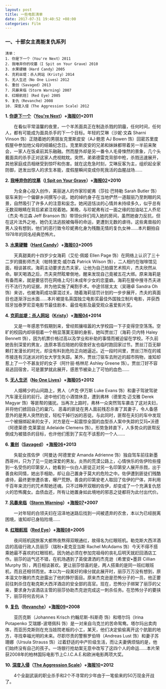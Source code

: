 ```yaml
---
layout: post
title: 一些电影清单
date: 2017-07-31 19:40:52 +08:00
categories: Film
---
```



### 一、十部女主高能复仇系列
```
清单：
1. 你是下一个（You're Next）2011
2. 我唾弃你的坟墓（I Spit on Your Grave）2010
3. 水果硬糖（Hard Candy）2005
4. 克莉丝堤：杀人网站（Kristy）2014
5. 无人生还（No One Lives）2012
6. 重创（Savaged）2013
7. 风暴来临（Storm Warning）2007
8. 红眼航班]（Red Eye）2005
9. 复仇（Revanche）2008
10. 深度入侵（The Aggression Scale）2012

```

**1. [你是下一个][]（[You're Next][]）+[海报01][]+2011**

&emsp;&emsp;在看似平常温馨的夜里，一个羊羔面具正在制造杀戮的阴霾，任何时间，任何人，都有可能成为面具杀手的下一个目标。年轻的艾琳（沙妮·文森 Sharni Vinson 饰）正随着她的男朋友克里斯皮安（AJ·鲍恩 AJ Bowen 饰）回密苏里度假屋中参加他父母的结婚纪念日。克里斯皮安的兄弟和妹妹都带着另一半前来聚会，一家人在饭桌前其乐融融。然而屋外却是另一番令人毛骨悚然的景象，几个头戴面具的杀手正对这家人虎视眈眈。突然，弟弟德雷克背部中枪，杀戮迅速展开，其他家庭成员相继受到惊吓和伤害。就在这危急时刻，艾琳反客为主，组织起全家防御，迸发出惊人的求生本能，度假屋瞬间变成你死我活的血腥战场……

**2. [我唾弃你的坟墓][]（[I Spit on Your Grave][]）+[海报02][]+2010**

&emsp;&emsp;为全身心投入创作，美丽迷人的作家珍妮弗（莎拉·巴特勒 Sarah Butler 饰）驱车来到一个偏僻乡间撰写小说。她的绰约身子在当地俨然一道靓丽乃至刺眼的风景，自然吸引了许多人的注意和妄念。她闲适恬淡的心情并未持续多久，似乎总有无数双眼睛在背后紧紧注视着她。某晚，与珍妮弗有过一面之缘的加油站工人乔尼（杰夫·布兰森 Jeff Branson 饰）带领伙伴们闯入她的房间，虽然她奋力反抗，但在这片法外之地，她仍无法逃脱被侮辱的命运，更遭到无数的虐待。这些禽兽般的男人没有想到，他们的恶行致令珍妮弗化身为残酷无情的复仇女神……本片翻拍自1978年的同名经典恐怖片。

**3. [水果硬糖][]（[Hard Candy][]）+[海报03][]+2005**

&emsp;&emsp;天真甜美的十四岁少女海莉（艾伦·佩姬 Ellen Page 饰）在网络上认识了三十二岁的摄影师杰夫（帕特里克·威尔森 Patrick Wilson 饰），二人相约在咖啡馆见面，相谈甚欢。海莉主动要求去杰夫家，让他为自己拍摄艺术照片，杰夫欣然从命。聊天喝酒之后，杰夫突然眩晕倒地，醒来发现自己竟被五花大绑。原来海莉是有备而来，就是要惩罚在网络上勾引未成年少女的恋童癖。海莉在屋中搜寻杰夫进行不法行为的证据，并为他实施了阉割手术。中途邻居太太（吴珊卓 Sandra Oh 饰）来访，也被海莉成功蒙混过关。随着海莉惩罚计划的一步步展开，杰夫的真面目也逐渐浮出水面……本片被提名英国独立电影奖最佳外国独立制片电影，并获西班牙加泰罗尼亚电影节最佳剧本、最佳电影及最受观众喜爱影片奖。

**4. [克莉丝堤：杀人网站][]（[Kristy][]）+[海报04][]+2014**

&emsp;&emsp;又是一年感恩节假期到来，曾经熙攘喧嚣的大学校园一下子变得空空荡荡。空旷的校园内却徘徊着一个稍显落寞无聊的身影，她叫贾丝汀（海莉·贝内特 Haley Bennett 饰），因为机票价格过高以及学业和补助的事情而被迫留在学校。不久前她告别深爱的男友，连原本答应陪她的宿舍好友也临时跑回家过节。贾丝汀百无聊赖打发漫长的时光，却没有料到危险正向她逼近。近一段时间里，贾丝汀所在的城市接连有沉迷派对的女大学生失踪。某外，贾丝汀驱车去附近的超市购物，谁知却惹上了一个不甚友好的女子（阿什丽·格林尼 Ashley Greene 饰）。贾丝汀好不容易逃回宿舍，可是噩梦就此展开，感恩节被染上了可怕的血色……

**5. [无人生还][]（[No One Lives][]）+[海报05][]+2012**

&emsp;&emsp;人烟稀少的山间路上，男人（卢克·伊万斯 Luke Evans 饰）和妻子驾驶驾驶汽车漫无目的前行。途中他们在小酒馆休息，遭到弗林（德里克·迈戈雅 Derek Magyar 饰）等匪帮的骚扰。当再次上路时，弗林一众突然驾车袭击了这对夫妇，并将他们掳回自己的巢穴。 恶毒的匪徒在男人面前残忍杀害了其妻子，令人备感意外的是男人突然豹变，轻松干掉行凶的恶徒。与此同时，匪帮在夫妇的车中发现一个被捆绑起来的女子，对方是在一起震惊全国的血型杀人案中失踪的艾玛•沃德（阿德莱德·克莱蒙丝 Adelaide Clemens 饰）。形势急转直下，人多势众的匪帮反倒成为被猎杀的目标，也许他们惹到了实在不该惹的一个人……

**6. [重创][]（[Savaged][]）+[海报06][]+2013**

&emsp;&emsp;失聪女孩佐伊（阿曼达·阿德里安 Amanda Adrienne 饰）独自驾车前往新墨西哥州，只为了见一见她深爱的男友。炎热的荒漠公路上，心情快乐的佐伊险些撞到一名受伤的印第安人，她看到一伙白人匪徒正对另一名印第安人展开杀戮，出于善良和同情，她出手相助，却让自己置身于莫大的危险之中。佐伊遭到匪徒们残酷虐待，最终更惨遭杀害，曝尸荒野。善良的印第安老人取回了佐伊的尸体，并利用千百年来流行的咒术帮她还魂。只不过睁开双眼的佐伊，却变成了一个充满复仇怒火的恐怖魔女。血债血还，所有让她置身如此境地的邪恶之徒都将为此付出代价。

**7. [风暴来临][]（[Storm Warning][]）+[海报07][]+2007**

&emsp;&emsp;一对年轻的白领夫妇在沼泽地迷路后找到一间被遗弃的农舍，本以为已经脱离困境，谁知却已身陷险境……

**8. [红眼航班][]（[Red Eye][]）+[海报08][]+2005**

&emsp;&emsp;夜间班机因旅客大都熬夜熬得双眼通红，故得名为红眼班机。勒克斯大西洋酒店的高级行政人员丽莎（瑞秋•麦克亚当斯 Rachel McAdams 饰）今天不得不搭乘她最不喜欢的红眼班机，因为她必须在参加完祖母的丧礼后明天就赶回酒店工作。丽莎的运气还不错，在机场遇到了英俊潇洒的杰克逊（希里安•墨菲 Cillian Murphy 饰），两日相谈甚欢。更让丽莎惊喜的是，两人搭乘的是同一班红眼班机，而且还相邻而坐。本以为一段美好的缘分就此展开时，丽莎万万没有想到，原本温文尔雅的杰克逊露出了他的狰狞面目。原来杰克逊是恐怖分子的一员，他正要前往刺杀住在勒克斯大西洋酒店的安全部的高官。现在，恐怖分子绑架了丽莎的父亲，要求身为该酒店主管的丽莎协助杰克逊完成这一刺杀任务。在恐怖分子的要挟下，丽莎将何去何从？

**9. [复仇][]（[Revanche][]）+[海报09][]+2008**

&emsp;&emsp;亚历克斯（Johannes Krisch 约翰尼斯-科斯奇 饰）和塔尔玛（Irina Potapenko 艾瑞娜-波塔佩科 饰）是一对来自乌克兰的苦命鸳鸯。塔尔玛出卖肉体，而亚历克斯则在充当妓院老板的小工，某天，他们决定偷偷离开这个肮脏的地方，寻找幸福光明的未来。尽职尽责的警察罗伯特（Andreas Lust 饰）和妻子苏珊娜（Ursula Strauss 饰）过着舒适的中产阶级生活，而让夫妻俩烦恼的是，他们始终没有自己的孩子。一场银行抢劫案无意中改写了这四个人的命运……本片荣获2008年的柏林国际电影节上C.I.C.A.E.和欧洲电影两项大奖。

**10. [深度入侵][]（[The Aggression Scale][]）+[海报10][]+2012**

&emsp;&emsp;4个全副武装的职业杀手和2个不寻常的少年由于一笔偷来的50万现金开战了。

[深度入侵]: https://movie.douban.com/subject/10483280
[The Aggression Scale]: http://www.imdb.com/title/tt1816597/
[海报10]: http://127.0.0.1:4000/images/20170731film10.jpg

[复仇]: https://movie.douban.com/subject/3062588/
[Revanche]: http://www.imdb.com/title/tt1173745/
[海报09]: http://127.0.0.1:4000/images/20170731film09.jpg

[红眼航班]: https://movie.douban.com/subject/1309051/
[Red Eye]: http://www.imdb.com/title/tt0421239/
[海报08]: http://127.0.0.1:4000/images/20170731film08.jpg

[风暴来临]: https://movie.douban.com/subject/2075355/
[Storm Warning]: http://www.imdb.com/title/tt0800367/
[海报07]: http://127.0.0.1:4000/images/20170731film07.jpg

[重创]: https://movie.douban.com/subject/20427592/
[Savaged]: http://www.imdb.com/title/tt2378453/
[海报06]: http://127.0.0.1:4000/images/20170731film06.jpg

[无人生还]: https://movie.douban.com/subject/6788517/
[No One Lives]: http://www.imdb.com/title/tt1763264
[海报05]: http://127.0.0.1:4000/images/20170731film05.jpg

[克莉丝堤：杀人网站]: https://movie.douban.com/subject/22266974/
[Kristy]: http://www.imdb.com/title/tt2027136
[海报04]: http://127.0.0.1:4000/images/20170731film04.jpg

[水果硬糖]: https://movie.douban.com/subject/1484091/
[Hard Candy]: http://www.imdb.com/title/tt0424136
[海报03]: http://127.0.0.1:4000/images/20170731film03.jpg

[我唾弃你的坟墓]: https://movie.douban.com/subject/3097044/
[I Spit on Your Grave]: http://www.imdb.com/title/tt1242432/
[海报02]: http://127.0.0.1:4000/images/20170731film02.jpg

[你是下一个]: https://movie.douban.com/subject/6128025/
[You're Next]: http://www.imdb.com/title/tt1853739/
[海报01]: http://127.0.0.1:4000/images/20170731film01.jpg
